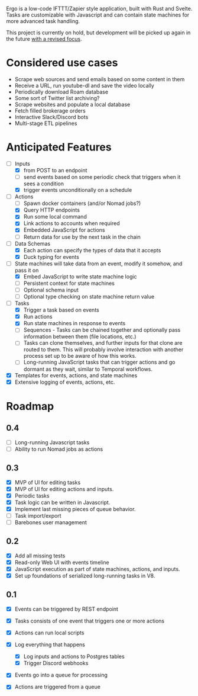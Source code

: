 Ergo is a low-code IFTTT/Zapier style application, built with Rust and Svelte. Tasks are customizable with Javascript and can contain state machines for more advanced task handling.

This project is currently on hold, but development will be picked up again in the future [with a revised focus](https://imfeld.dev/journals/2022/09/2022-09-27).

# Considered use cases

- Scrape web sources and send emails based on some content in them
- Receive a URL, run youtube-dl and save the video locally
- Periodically download Roam database
- Some sort of Twitter list archiving?
- Scrape websites and populate a local database
- Fetch filled brokerage orders
- Interactive Slack/Discord bots
- Multi-stage ETL pipelines

# Anticipated Features

- [ ] Inputs
  - [X] from POST to an endpoint
  - [ ] send events based on some periodic check that triggers when it sees a condition
  - [X] trigger events unconditionally on a schedule
- [ ] Actions
  - [ ] Spawn docker containers (and/or Nomad jobs?)
  - [X] Query HTTP endpoints
  - [X] Run some local command
  - [X] Link actions to accounts when required
  - [X] Embedded JavaScript for actions
  - [ ] Return data for use by the next task in the chain
- [ ] Data Schemas
  - [X] Each action can specify the types of data that it accepts
  - [X] Duck typing for events
- [ ] State machines will take data from an event, modify it somehow, and pass it on
  - [X] Embed JavaScript to write state machine logic
  - [ ] Persistent context for state machines
  - [ ] Optional schema input
  - [ ] Optional type checking on state machine return value
- [ ] Tasks
  - [X] Trigger a task based on events
  - [X] Run actions
  - [X] Run state machines in response to events
  - [ ] Sequences - Tasks can be chained together and optionally pass information between them (file locations, etc.)
  - [ ] Tasks can clone themselves, and further inputs for that clone are routed to them. This will probably involve interaction with another process set up to be aware of how this works.
  - [ ] Long-running JavaScript tasks that can trigger actions and go dormant as they wait, similar to Temporal workflows.
- [X] Templates for events, actions, and state machines
- [X] Extensive logging of events, actions, etc.

# Roadmap

## 0.4

- [ ] Long-running Javascript tasks
- [ ] Ability to run Nomad jobs as actions

## 0.3

- [X] MVP of UI for editing tasks
- [X] MVP of UI for editing actions and inputs.
- [X] Periodic tasks 
- [X] Task logic can be written in Javascript.
- [X] Implement last missing pieces of queue behavior.
- [ ] Task import/export
- [ ] Barebones user management

## 0.2

- [X] Add all missing tests
- [X] Read-only Web UI with events timeline
- [X] JavaScript execution as part of state machines, actions, and inputs.
- [X] Set up foundations of serialized long-running tasks in V8.

## 0.1

- [X] Events can be triggered by REST endpoint
- [X] Tasks consists of one event that triggers one or more actions
- [X] Actions can run local scripts
- [X] Log everything that happens
    - [X] Log inputs and actions to Postgres tables
    - [X] Trigger Discord webhooks
- [X] Events go into a queue for processing
- [X] Actions are triggered from a queue


